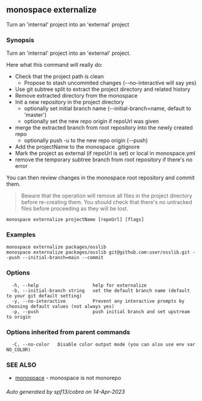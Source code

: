 ## monospace externalize

Turn an 'internal' project into an 'external' project

### Synopsis

Turn an 'internal' project into an 'external' project.

Here what this command will really do:
- Check that the project path is clean
	- Propose to stash uncommited changes (--no-interactive will say yes)
- Use git subtree split to extract the project directory and related history
- Remove extracted directory from the monospace
- Init a new repository in the project directory
	- optionally set initial branch name (--initial-branch=name, default to 'master')
	- optionally set the new repo origin if repoUrl was given
- merge the extracted branch from root repository into the newly created repo
	- optionally push -u to the new repo origin (--push)
- Add the projectName to the monospace .gitignore
- Mark the project as external (if repoUrl is set) or local in monospace.yml
- remove the temporary subtree branch from root repository if there's no error

You can then review changes in the monospace root repository and commit them.

> Beware that the operation will remove all files in the project directory
> before re-creating them. You should check that there's no untracked files
> before proceeding as they will be lost.

```
monospace externalize projectName [repoUrl] [flags]
```

### Examples

```
monospace externalize packages/osslib
monospace externalize packages/osslib git@github.com:user/osslib.git --push --initial-branch=main --commit

```

### Options

```
  -h, --help                    help for externalize
  -b, --initial-branch string   set the default branch name (default to your git default setting)
  -y, --no-interactive          Prevent any interactive prompts by choosing default values (not always yes)
  -p, --push                    push initial branch and set upstream to origin
```

### Options inherited from parent commands

```
  -C, --no-color   Disable color output mode (you can also use env var NO_COLOR)
```

### SEE ALSO

* [monospace](monospace.md)	 - monospace is not monorepo

###### Auto generated by spf13/cobra on 14-Apr-2023
